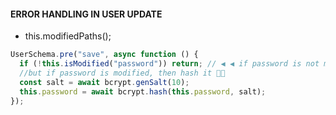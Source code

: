 #### ERROR HANDLING IN USER UPDATE

- this.modifiedPaths();

```js
UserSchema.pre("save", async function () {
  if (!this.isModified("password")) return; // ◀ ◀ if password is not modified, return
  //but if password is modified, then hash it 🔽🔽
  const salt = await bcrypt.genSalt(10);
  this.password = await bcrypt.hash(this.password, salt);
});
```
